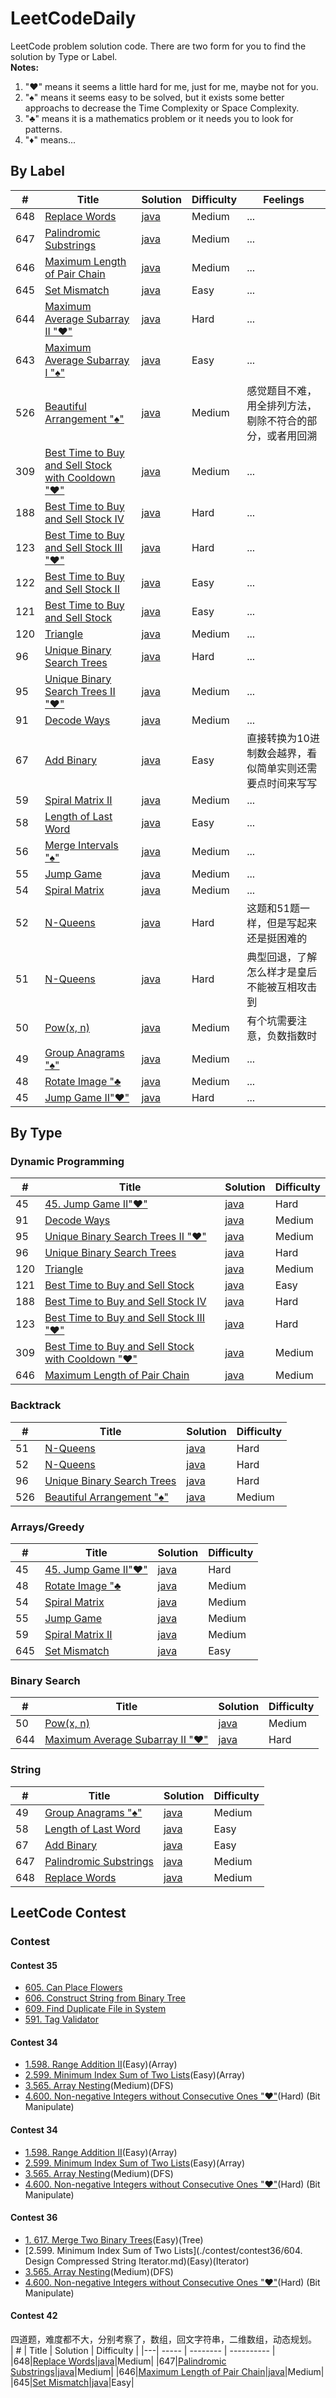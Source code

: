 # LeetCodeDaily
LeetCode problem solution code. There are two form for you to find the solution by Type or Label.<br>
**Notes:** 
1. "&hearts;" means it seems a little hard for me, just for me, maybe not for you.
2. "&spades;" means it seems easy to be solved, but it exists some better approachs to decrease the Time Complexity or Space Complexity.
3. "&clubs;" means it is a mathematics problem or it needs you to look for patterns.
4. "&diams;" means...

## By Label
| # | Title | Solution | Difficulty | Feelings |
|---| ----- | -------- | ---------- | -------- |
|648|[Replace Words](https://leetcode.com/contest/leetcode-weekly-contest-42/problems/replace-words/)|[java](./contest/contest42/4_648_Replace_Words.md)|Medium|...|
|647|[Palindromic Substrings](https://leetcode.com/contest/leetcode-weekly-contest-42/problems/palindromic-substrings/)|[java](./contest/contest42/3_647_Palindromic_Substrings.md)|Medium|...|
|646|[Maximum Length of Pair Chain](https://leetcode.com/contest/leetcode-weekly-contest-42/problems/maximum-length-of-pair-chain/)|[java](./contest/contest42/2_646_Maximum_Length_of_Pair_Chain.md)|Medium|...|
|645|[Set Mismatch](https://leetcode.com/contest/leetcode-weekly-contest-42/problems/set-mismatch/)|[java](./contest/contest42/1_645_Set_Mismatch.md)|Easy|...|
|644|[Maximum Average Subarray II "&hearts;"](https://leetcode.com/problems/maximum-average-subarray-ii/#/description)|[java](./contest/contest41/2_644_Maximum_Average_Subarray_II.md)|Hard|...|
|643|[Maximum Average Subarray I "&spades;"](https://leetcode.com/problems/maximum-average-subarray-ii/#/description)|[java](./contest/contest41/1_643_Maximum_Average_Subarray_I.md)|Easy|...|
|526|[Beautiful Arrangement "&spades;"](https://leetcode.com/problems/beautiful-arrangement/description/)|[java](https://leetcode.com/problems/beautiful-arrangement/solution/)|Medium|感觉题目不难，用全排列方法，剔除不符合的部分，或者用回溯|
|309|[Best Time to Buy and Sell Stock with Cooldown "&hearts;"](https://leetcode.com/problems/best-time-to-buy-and-sell-stock-with-cooldown/#/description)|[java](./leetcode-1~100/309_Best_Time_to_Buy_and_Sell_Stock_with_cooldown.md)|Medium|...|
|188|[Best Time to Buy and Sell Stock IV](https://leetcode.com/problems/best-time-to-buy-and-sell-stock-iv/#/description)|[java](./leetcode-1~100/122_Best_Time_to_Buy_and_Sell_Stock_IV.md)|Hard|...|
|123|[Best Time to Buy and Sell Stock III "&hearts;"](https://leetcode.com/problems/best-time-to-buy-and-sell-stock-iii/#/description)|[java](./leetcode-1~100/123_Best_Time_to_Buy_and_Sell_Stock_III.md)|Hard|...|
|122|[Best Time to Buy and Sell Stock II](https://leetcode.com/problems/best-time-to-buy-and-sell-stock-ii/#/description)|[java](./leetcode-1~100/122_Best_Time_to_Buy_and_Sell_Stock_II.md)|Easy|...|
|121|[Best Time to Buy and Sell Stock](https://leetcode.com/problems/best-time-to-buy-and-sell-stock/#/description)|[java](./leetcode-1~100/121_Best_Time_to_Buy_and_Sell_Stock.md)|Easy|...|
|120|[Triangle](https://leetcode.com/problems/triangle/#/description)|[java](./leetcode-1~100/120_Triangle.md)|Medium|...|
|96|[Unique Binary Search Trees](https://leetcode.com/problems/unique-binary-search-trees/#/description)|[java](./leetcode-1~100/96_Unique_Binary_Search_Trees.md)|Hard|...|
|95|[Unique Binary Search Trees II "&hearts;"](https://leetcode.com/problems/unique-binary-search-trees-ii/#/description)|[java](./leetcode-1~100/95_Unique_Binary_Search_Trees_2.md)|Medium|...|
|91|[Decode Ways](https://leetcode.com/problems/decode-ways/#/description)|[java](./leetcode-1~100/91_Decode_Ways.md)|Medium|...|
|67|[Add Binary](https://leetcode.com/problems/Add-Binary/#/description)|[java](./leetcode-1~100/67_Add_Binary.md)|Easy|直接转换为10进制数会越界，看似简单实则还需要点时间来写写|
|59|[Spiral Matrix  II](https://leetcode.com/problems/spiral-matrix-II/#/description)|[java](./leetcode-1~100/59_Spiral_Matrix_II.md)|Medium|...|
|58|[Length of Last Word](https://leetcode.com/problems/length-of-last-word/#/description)|[java](./leetcode-1~100/58_Length_of_Last_Word.md)|Easy|...|
|56|[Merge Intervals "&spades;"](https://leetcode.com/problems/merge-intervals/#/description)|[java](./leetcode-1~100/56_Merge_Intervals.md)|Medium|...|
|55|[Jump Game](https://leetcode.com/problems/jump-game/#/description)|[java](./leetcode-1~100/55_Jump_Game.md)|Medium|...|
|54|[Spiral Matrix](https://leetcode.com/problems/spiral-matrix/#/description)|[java](./leetcode-1~100/54_Spiral_Matrix.md)|Medium|...|
|52|[N-Queens](https://leetcode.com/problems/n-queens-ii/#/description)|[java](./leetcode-1~100/52_N_Queens_II.md)|Hard|这题和51题一样，但是写起来还是挺困难的|
|51|[N-Queens](https://leetcode.com/problems/n-queens/#/description)|[java](./leetcode-1~100/51_N_Queens.md)|Hard|典型回退，了解怎么样才是皇后不能被互相攻击到|
|50|[Pow(x, n)](https://leetcode.com/problems/powx-n/#/description)|[java](./leetcode-1~100/50_Pow_x_n.md)|Medium|有个坑需要注意，负数指数时|
|49|[Group Anagrams "&spades;"](https://leetcode.com/problems/Group-Anagrams/#/description)|[java](./leetcode-1~100/49_Group_Anagrams.md)|Medium|...|
|48|[Rotate Image "&clubs;](https://leetcode.com/problems/Rotate-Image/#/description)|[java](./leetcode-1~100/48_Rotate_Image.md)|Medium|...|
|45|[Jump Game II"&hearts;"](https://leetcode.com/problems/Jump-Game-II/#/description)|[java](./leetcode-1~100/45_Jump_Game_II.md)|Hard|...|

## By Type
### Dynamic Programming
| # | Title | Solution | Difficulty |
|---| ----- | -------- | ---------- |
|45|[45. Jump Game II"&hearts;"](https://leetcode.com/problems/Jump-Game-II/#/description)|[java](./leetcode-1~100/45_Jump_Game_II.md)|Hard|
|91|[Decode Ways](https://leetcode.com/problems/decode-ways/#/description)|[java](./leetcode-1~100/91_Decode_Ways.md)|Medium|
|95|[Unique Binary Search Trees II "&hearts;"](https://leetcode.com/problems/unique-binary-search-trees-ii/#/description)|[java](./leetcode-1~100/95_Unique_Binary_Search_Trees_2.md)|Medium|
|96|[Unique Binary Search Trees](https://leetcode.com/problems/unique-binary-search-trees/#/description)|[java](./leetcode-1~100/96_Unique_Binary_Search_Trees.md)|Hard|
|120|[Triangle](https://leetcode.com/problems/triangle/#/description)|[java](./leetcode-1~100/120_Triangle.md)|Medium|
|121|[Best Time to Buy and Sell Stock](https://leetcode.com/problems/best-time-to-buy-and-sell-stock/#/description)|[java](./leetcode-1~100/121_Best_Time_to_Buy_and_Sell_Stock.md)|Easy|
|188|[Best Time to Buy and Sell Stock IV](https://leetcode.com/problems/best-time-to-buy-and-sell-stock-iv/#/description)|[java](./leetcode-1~100/122_Best_Time_to_Buy_and_Sell_Stock_IV.md)|Hard|
|123|[Best Time to Buy and Sell Stock III "&hearts;"](https://leetcode.com/problems/best-time-to-buy-and-sell-stock-iii/#/description)|[java](./leetcode-1~100/122_Best_Time_to_Buy_and_Sell_Stock_III.md)|Hard|
|309|[Best Time to Buy and Sell Stock with Cooldown "&hearts;"](https://leetcode.com/problems/best-time-to-buy-and-sell-stock-with-cooldown/#/description)|[java](./leetcode-1~100/309_Best_Time_to_Buy_and_Sell_Stock_with_cooldown.md)|Medium|
|646|[Maximum Length of Pair Chain](https://leetcode.com/contest/leetcode-weekly-contest-42/problems/maximum-length-of-pair-chain/)|[java](./contest/contest42/2_646_Maximum_Length_of_Pair_Chain.md)|Medium|


### Backtrack
| # | Title | Solution | Difficulty |
|---| ----- | -------- | ---------- |
|51|[N-Queens](https://leetcode.com/problems/n-queens/#/description)|[java](./leetcode-1~100/51_N_Queens.md)|Hard|
|52|[N-Queens](https://leetcode.com/problems/n-queens-ii/#/description)|[java](./leetcode-1~100/52_N_Queens_II.md)|Hard|
|96|[Unique Binary Search Trees](https://leetcode.com/problems/unique-binary-search-trees/#/description)|[java](./leetcode-1~100/96_Unique_Binary_Search_Trees.md)|Hard|
|526|[Beautiful Arrangement "&spades;"](https://leetcode.com/problems/beautiful-arrangement/description/)|[java](https://leetcode.com/problems/beautiful-arrangement/solution/)|Medium|

### Arrays/Greedy
| # | Title | Solution | Difficulty |
|---| ----- | -------- | ---------- |
|45|[45. Jump Game II"&hearts;"](https://leetcode.com/problems/Jump-Game-II/#/description)|[java](./leetcode-1~100/45_Jump_Game_II.md)|Hard|
|48|[Rotate Image "&clubs;](https://leetcode.com/problems/Rotate-Image/#/description)|[java](./leetcode-1~100/48_Rotate_Image.md)|Medium|
|54|[Spiral Matrix](https://leetcode.com/problems/Jump-Game-II/#/description)|[java](./leetcode-1~100/54_Spiral_Matrix.md)|Medium|
|55|[Jump Game](https://leetcode.com/problems/jump-game/#/description)|[java](./leetcode-1~100/55_Jump_Game.md)|Medium|
|59|[Spiral Matrix  II](https://leetcode.com/problems/spiral-matrix-II/#/description)|[java](./leetcode-1~100/59_Spiral_Matrix_II.md)|Medium|
|645|[Set Mismatch](https://leetcode.com/contest/leetcode-weekly-contest-42/problems/set-mismatch/)|[java](./contest/contest42/1_645_Set_Mismatch.md)|Easy|

### Binary Search
| # | Title | Solution | Difficulty |
|---| ----- | -------- | ---------- |
|50|[Pow(x, n)](https://leetcode.com/problems/powx-n/#/description)|[java](./leetcode-1~100/50_Pow_x_n.md)|Medium|
|644|[Maximum Average Subarray II "&hearts;"](https://leetcode.com/problems/maximum-average-subarray-ii/#/description)|[java](./contest/contest41/2_644_Maximum_Average_Subarray_II.md)|Hard|

### String
| # | Title | Solution | Difficulty |
|---| ----- | -------- | ---------- |
|49|[Group Anagrams "&spades;"](https://leetcode.com/problems/Group-Anagrams/#/description)|[java](./leetcode-1~100/49_Group_Anagrams.md)|Medium|
|58|[Length of Last Word](https://leetcode.com/problems/length-of-last-word/#/description)|[java](./leetcode-1~100/58_Length_of_Last_Word.md)|Easy|
|67|[Add Binary](https://leetcode.com/problems/Add-Binary/#/description)|[java](./leetcode-1~100/67_Add_Binary.md)|Easy|
|647|[Palindromic Substrings](https://leetcode.com/contest/leetcode-weekly-contest-42/problems/palindromic-substrings/)|[java](./contest/contest42/3_647_Palindromic_Substrings.md)|Medium|
|648|[Replace Words](https://leetcode.com/contest/leetcode-weekly-contest-42/problems/replace-words/)|[java](./contest/contest42/4_648_Replace_Words.md)|Medium|

## LeetCode Contest

### Contest

#### Contest 35
- [605. Can Place Flowers](./contest/contest35/1_605_Can_Place_Flowers.md)
- [606. Construct String from Binary Tree](./contest/contest35/2_606_Construct_String_from_Binary_Tree.md)
- [609. Find Duplicate File in System](./contest/contest35/3_609_Find_Duplicate_File_in_System.md)
- [591. Tag Validator](./contest/contest35/4_591_Tag_Validator.md)

#### Contest 34
- [1.598. Range Addition II](./contest/contest34/1_598_Range_Addition_II.md)(Easy)(Array)
- [2.599. Minimum Index Sum of Two Lists](./contest/contest34/2_599_Minimum_Index_Sum_of_Two_Lists.md)(Easy)(Array)
- [3.565. Array Nesting](./contest/contest34/3_565_Array_Nesting.md)(Medium)(DFS)
- [4.600. Non-negative Integers without Consecutive Ones "&hearts;"](./contest/contest34/4_600_Non-negative_Integers_without_Consecutive_Ones.md)(Hard) (Bit Manipulate)

#### Contest 34
- [1.598. Range Addition II](./contest/contest34/1_598_Range_Addition_II.md)(Easy)(Array)
- [2.599. Minimum Index Sum of Two Lists](./contest/contest34/2_599_Minimum_Index_Sum_of_Two_Lists.md)(Easy)(Array)
- [3.565. Array Nesting](./contest/contest34/3_565_Array_Nesting.md)(Medium)(DFS)
- [4.600. Non-negative Integers without Consecutive Ones "&hearts;"](./contest/contest34/4_600_Non-negative_Integers_without_Consecutive_Ones.md)(Hard) (Bit Manipulate)

#### Contest 36
- [1. 617. Merge Two Binary Trees](./contest/contest36/1_617_Merge_Two_Binary_Trees.md)(Easy)(Tree)
- [2.599. Minimum Index Sum of Two Lists](./contest/contest36/604. Design Compressed String Iterator.md)(Easy)(Iterator)
- [3.565. Array Nesting](./contest/contest34/3_565_Array_Nesting.md)(Medium)(DFS)
- [4.600. Non-negative Integers without Consecutive Ones "&hearts;"](./contest/contest34/4_600_Non-negative_Integers_without_Consecutive_Ones.md)(Hard) (Bit Manipulate)

#### Contest 42
四道题，难度都不大，分别考察了，数组，回文字符串，二维数组，动态规划。<br>
| # | Title | Solution | Difficulty |
|---| ----- | -------- | ---------- |
|648|[Replace Words](https://leetcode.com/contest/leetcode-weekly-contest-42/problems/replace-words/)|[java](./contest/contest42/4_648_Replace_Words.md)|Medium|
|647|[Palindromic Substrings](https://leetcode.com/contest/leetcode-weekly-contest-42/problems/palindromic-substrings/)|[java](./contest/contest42/3_647_Palindromic_Substrings.md)|Medium|
|646|[Maximum Length of Pair Chain](https://leetcode.com/contest/leetcode-weekly-contest-42/problems/maximum-length-of-pair-chain/)|[java](./contest/contest42/2_646_Maximum_Length_of_Pair_Chain.md)|Medium|
|645|[Set Mismatch](https://leetcode.com/contest/leetcode-weekly-contest-42/problems/set-mismatch/)|[java](./contest/contest42/1_645_Set_Mismatch.md)|Easy|



